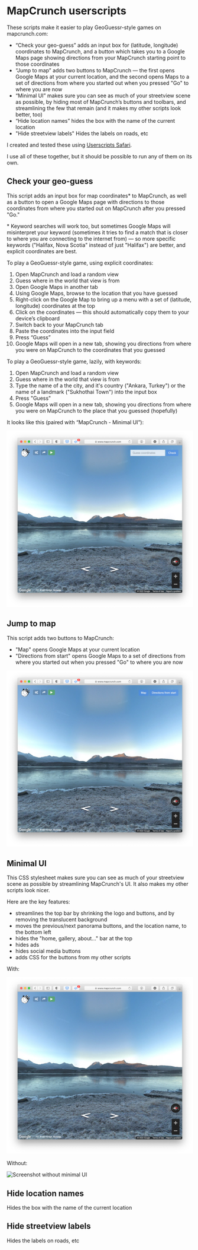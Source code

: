 # MapCrunch userscripts

These scripts make it easier to play GeoGuessr-style games on mapcrunch.com:

- “Check your geo-guess” adds an input box for (latitude, longitude) coordinates to MapCrunch, and a button which takes you to a Google Maps page showing directions from your MapCrunch starting point to those coordinates
- “Jump to map” adds two buttons to MapCrunch — the first opens Google Maps at your current location, and the second opens Maps to a set of directions from where you started out when you pressed "Go" to where you are now
- “Minimal UI” makes sure you can see as much of your streetview scene as possible, by hiding most of MapCrunch’s buttons and toolbars, and streamlining the few that remain (and it makes my other scripts look better, too)
- “Hide location names” hides the box with the name of the current location
- "Hide streetview labels" Hides the labels on roads, etc

I created and tested these using [Userscripts Safari](https://github.com/quoid/userscripts#scripts-directory).

I use all of these together, but it should be possible to run any of them on its own.

## Check your geo-guess

This script adds an input box for map coordinates\* to MapCrunch, as well as a button to open a Google Maps page with directions to those coordinates from where you started out on MapCrunch after you pressed "Go."

\* Keyword searches will work too, but sometimes Google Maps will misinterpret your keyword (sometimes it tries to find a match that is closer to where you are connecting to the internet from) — so more specific keywords ("Halifax, Nova Scotia" instead of just "Halifax") are better, and explicit coordinates are best.

To play a GeoGuessr-style game, using explicit coordinates:

1. Open MapCrunch and load a random view
2. Guess where in the world that view is from
3. Open Google Maps in another tab
4. Using Google Maps, browse to the location that you have guessed
5. Right-click on the Google Map to bring up a menu with a set of (latitude, longitude) coordinates at the top
6. Click on the coordinates — this should automatically copy them to your device’s clipboard
7. Switch back to your MapCrunch tab
8. Paste the coordinates into the input field
9. Press “Guess”
10. Google Maps will open in a new tab, showing you directions from where you were on MapCrunch to the coordinates that you guessed

To play a GeoGuessr-style game, lazily, with keywords:

1. Open MapCrunch and load a random view
2. Guess where in the world that view is from
3. Type the name of a the city, and it's country ("Ankara, Turkey") or the name of a landmark ("Sukhothai Town") into the input box
4. Press "Guess"
5. Google Maps will open in a new tab, showing you directions from where you were on MapCrunch to the place that you guessed (hopefully)

It looks like this (paired with “MapCrunch - Minimal UI”):
 
![Screenshot of "Check your geo-guess" interface](screenshots/check-your-geo-guess.png)

## Jump to map

This script adds two buttons to MapCrunch:

- "Map" opens Google Maps at your current location
- "Directions from start" opens Google Maps to a set of directions from where you started out when you pressed "Go" to where you are now

![Screenshot of "Jump to map" interface](screenshots/jump-to-map.png)

## Minimal UI

This CSS stylesheet makes sure you can see as much of your streetview scene as possible by streamlining MapCrunch's UI. It also makes my other scripts look nicer.

Here are the key features:

- streamlines the top bar by shrinking the logo and buttons, and by removing the translucent background
- moves the previous/next panorama buttons, and the location name, to the bottom left
- hides the "home, gallery, about..." bar at the top
- hides ads
- hides social media buttons
- adds CSS for the buttons from my other scripts

With:

![Screenshot with minimal UI](screenshots/mimimal-ui--after.png)

Without:

![Screenshot without minimal UI](screenshots/mimimal-ui--before.png)

## Hide location names

Hides the box with the name of the current location

## Hide streetview labels

Hides the labels on roads, etc